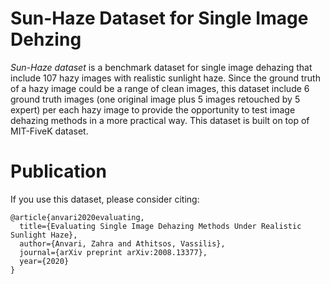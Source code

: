 # Sun-Haze Dataset for Single Image Dehzing
*Sun-Haze dataset* is a benchmark dataset for single image dehazing that include 107 hazy images with realistic sunlight haze. Since the ground truth of a hazy image could be a range of clean images, this dataset include 6 ground truth images (one original image plus 5 images retouched by 5 expert) per each hazy image to provide the opportunity to test image dehazing methods in a more practical way. This dataset is built on top of MIT-FiveK dataset.

# Publication
If you use this dataset, please consider citing:

    @article{anvari2020evaluating,
      title={Evaluating Single Image Dehazing Methods Under Realistic Sunlight Haze},
      author={Anvari, Zahra and Athitsos, Vassilis},
      journal={arXiv preprint arXiv:2008.13377},
      year={2020}
    }

